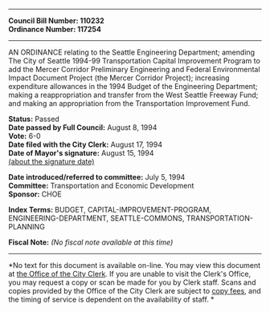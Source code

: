 * * * * *  
  
**Council Bill Number: [](#h0)[](#h2)110232**   
**Ordinance Number: 117254**  
  
* * * * *  
  
AN ORDINANCE relating to the Seattle Engineering Department; amending The City of Seattle 1994-99 Transportation Capital Improvement Program to add the Mercer Corridor Preliminary Engineering and Federal Environmental Impact Document Project (the Mercer Corridor Project); increasing expenditure allowances in the 1994 Budget of the Engineering Department; making a reappropriation and transfer from the West Seattle Freeway Fund; and making an appropriation from the Transportation Improvement Fund.  
  
**Status:** Passed   
**Date passed by Full Council:** August 8, 1994   
**Vote:** 6-0   
**Date filed with the City Clerk:** August 17, 1994   
**Date of Mayor's signature:** August 15, 1994   
[(about the signature date)](/~public/approvaldate.htm)   
  
  
**Date introduced/referred to committee:** July 5, 1994   
**Committee:** Transportation and Economic Development   
**Sponsor:** CHOE   
  
**Index Terms:** BUDGET, CAPITAL-IMPROVEMENT-PROGRAM, ENGINEERING-DEPARTMENT, SEATTLE-COMMONS, TRANSPORTATION-PLANNING  
  
**Fiscal Note:** *(No fiscal note available at this time)*  
  
* * * * *  
  
*No text for this document is available on-line. You may view this document at [the Office of the City Clerk](http://www.seattle.gov/leg/clerk/contactUs.htm). If you are unable to visit the Clerk's Office, you may request a copy or scan be made for you by Clerk staff. Scans and copies provided by the Office of the City Clerk are subject to [copy fees](http://clerk.seattle.gov/~public/clerkfees.htm), and the timing of service is dependent on the availability of staff. *  
  
  

